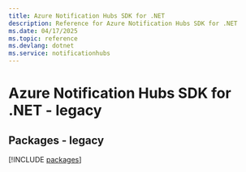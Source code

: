 ```yaml
---
title: Azure Notification Hubs SDK for .NET
description: Reference for Azure Notification Hubs SDK for .NET
ms.date: 04/17/2025
ms.topic: reference
ms.devlang: dotnet
ms.service: notificationhubs
---
```

# Azure Notification Hubs SDK for .NET - legacy
## Packages - legacy
[!INCLUDE [packages](notification-hubs-index.md)]